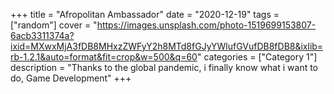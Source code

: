 +++
title = "Afropolitan Ambassador"
date = "2020-12-19"
tags = ["random"]
cover = "https://images.unsplash.com/photo-1519699153807-6acb3311374a?ixid=MXwxMjA3fDB8MHxzZWFyY2h8MTd8fGJyYWlufGVufDB8fDB8&ixlib=rb-1.2.1&auto=format&fit=crop&w=500&q=60"
categories = ["Category 1"]
description = "Thanks to the global pandemic, i finally know what i want to do, Game Development"
+++
